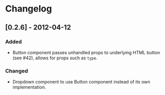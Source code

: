 # Changelog

## [0.2.6] - 2012-04-12

### Added

- Button component passes unhandled props to underlying HTML button (see #42), allows for props such as `type`.

### Changed

- Dropdown component to use Button component instead of its own implementation.
